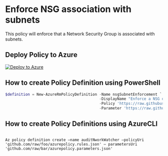 # Enforce NSG association with subnets

This policy will enforce that a Network Security Group is associated with subnets.

## Deploy Policy to Azure

[![Deploy to Azure](http://azuredeploy.net/deploybutton.png)](https://portal.azure.com/?feature.customportal=false&microsoft_azure_policy=true#blade/Microsoft_Azure_Policy/CreatePolicyDefinitionBlade)

## How to create Policy Definition using PowerShell

````powershell
$definition = New-AzureRmPolicyDefinition -Name nsgSubnetEnforcement `
                                          -DisplayName "Enforce a NSG on virtual subnet" `
                                          -Policy 'https://raw.githubusercontent.com/Azure/azure-policy-samples/master/samples/Network/enforce-nsg-on-subnet/azurepolicy.rules.json' `
                                          -Parameter 'https://raw.githubusercontent.com/Azure/azure-policy-samples/master/samples/Network/enforce-nsg-on-subnet/azurepolicy.parameters.json'
````

## How to create Policy Definitions using AzureCLI

````cli

Az policy definition create –name auditNworkWatcher –policyUri 'github.com/raw/foo/azurepolicy.rules.json' – parametersUri 'github.com/raw/bar/azurepolicy.parameters.json'

````
